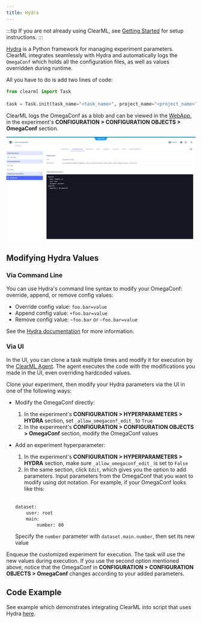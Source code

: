 ```yaml
---
title: Hydra
---
```


:::tip
If you are not already using ClearML, see [Getting Started](../getting_started/ds/ds_first_steps.md) for setup 
instructions.
:::


[Hydra](https://github.com/facebookresearch/hydra) is a Python framework for managing experiment parameters. ClearML integrates seamlessly
with Hydra and automatically logs the `OmegaConf` which holds all the configuration files, as well as 
values overridden during runtime. 

All you have to do is add two lines of code:

```python
from clearml import Task

task = Task.init(task_name="<task_name>", project_name="<project_name>")
```

ClearML logs the OmegaConf as a blob and can be viewed in the 
[WebApp](../webapp/webapp_overview.md), in the experiment's **CONFIGURATION > CONFIGURATION OBJECTS > OmegaConf** section. 

![Hydra configuration](../img/integrations_hydra_configs.png)

## Modifying Hydra Values

### Via Command Line
You can use Hydra's command line syntax to modify your OmegaConf: override, append, or remove config values:
* Override config value: `foo.bar=value`
* Append config value: `+foo.bar=value`
* Remove config value: `~foo.bar` or `~foo.bar=value`

See the [Hydra documentation](https://hydra.cc/docs/advanced/override_grammar/basic/#basic-override-syntax) for more information.

### Via UI

In the UI, you can clone a task multiple times and modify it for execution by the [ClearML Agent](../clearml_agent.md). 
The agent executes the code with the modifications you made in the UI, even overriding hardcoded values. 

Clone your experiment, then modify your Hydra parameters via the UI in one of the following ways:
* Modify the OmegaConf directly:
  1. In the experiment's **CONFIGURATION > HYPERPARAMETERS > HYDRA** section, set `_allow_omegaconf_edit_` to `True` 
  1. In the experiment's **CONFIGURATION > CONFIGURATION OBJECTS > OmegaConf** section, modify the OmegaConf values
* Add an experiment hyperparameter:
  1. In the experiment's **CONFIGURATION > HYPERPARAMETERS > HYDRA** section, make sure `_allow_omegaconf_edit_` is set 
  to `False` 
  1. In the same section, click `Edit`, which gives you the option to add parameters. Input parameters from the OmegaConf 
  that you want to modify using dot notation. For example, if your OmegaConf looks like this: 
  
  <br/>

  ```
  dataset:
      user: root
      main:
          number: 80
  ```
  Specify the `number` parameter with `dataset.main.number`, then set its new value


Enqueue the customized experiment for execution. The task will use the new values during execution. If you use the 
second option mentioned above, notice that the OmegaConf in **CONFIGURATION > CONFIGURATION OBJECTS > OmegaConf** changes 
according to your added parameters. 

## Code Example

See example which demonstrates integrating ClearML into script that uses Hydra [here](https://github.com/allegroai/clearml/blob/master/examples/frameworks/hydra/hydra_example.py).

